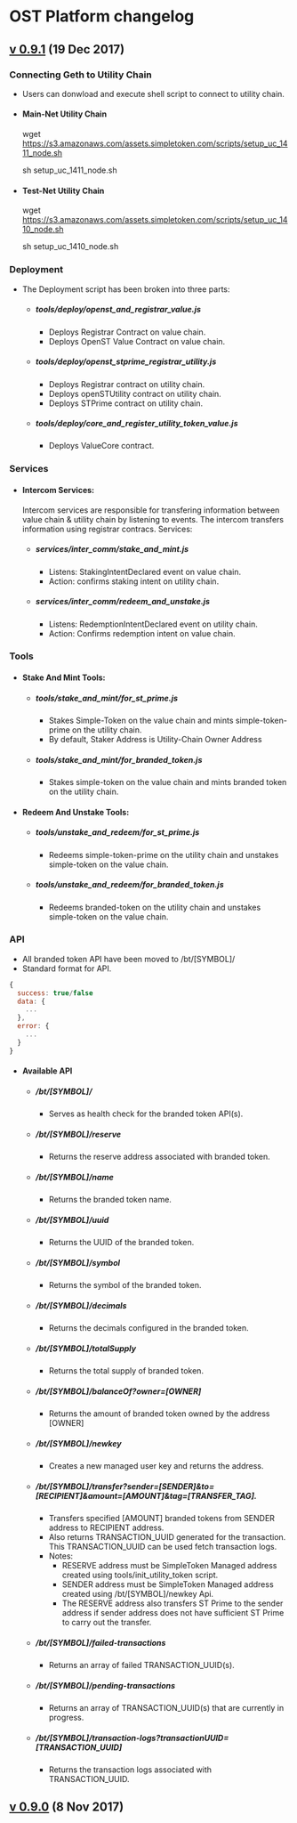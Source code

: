 # OST Platform changelog

## [v 0.9.1](https://github.com/OpenSTFoundation/openst-platform/releases/tag/v0.9.1) (19 Dec 2017)

### Connecting Geth to Utility Chain
  - Users can donwload and execute shell script to connect to utility chain.
  - #### Main-Net Utility Chain
      wget https://s3.amazonaws.com/assets.simpletoken.com/scripts/setup_uc_1411_node.sh
      
      sh setup_uc_1411_node.sh
      
  - #### Test-Net Utility Chain
      wget https://s3.amazonaws.com/assets.simpletoken.com/scripts/setup_uc_1410_node.sh
      
      sh setup_uc_1410_node.sh
      

### Deployment
  - The Deployment script has been broken into three parts:
    - ##### tools/deploy/openst_and_registrar_value.js
      - Deploys Registrar Contract on value chain. 
      - Deploys OpenST Value Contract on value chain.
    - ##### tools/deploy/openst_stprime_registrar_utility.js
      - Deploys Registrar contract on utility chain.
      - Deploys openSTUtility contract on utility chain.
      - Deploys STPrime contract on utility chain.
    - ##### tools/deploy/core_and_register_utility_token_value.js
      - Deploys ValueCore contract.

### Services
  - #### Intercom Services:
    Intercom services are responsible for transfering information between value chain & utility chain by listening to events.
    The intercom transfers information using registrar contracs. Services:  
    - ##### services/inter_comm/stake_and_mint.js
      - Listens: StakingIntentDeclared event on value chain.
      - Action: confirms staking intent on utility chain.
    - ##### services/inter_comm/redeem_and_unstake.js
      - Listens: RedemptionIntentDeclared event on utility chain.
      - Action: Confirms redemption intent on value chain.
    
### Tools
  - #### Stake And Mint Tools:
    - ##### tools/stake_and_mint/for_st_prime.js
      -  Stakes Simple-Token on the value chain and mints simple-token-prime on the utility chain.
      -  By default, Staker Address is Utility-Chain Owner Address
    - ##### tools/stake_and_mint/for_branded_token.js
      - Stakes simple-token on the value chain and mints branded token on the utility chain.
      
  - #### Redeem And Unstake Tools:
    - ##### tools/unstake_and_redeem/for_st_prime.js
      - Redeems simple-token-prime on the utility chain and unstakes simple-token on the value chain.
    - ##### tools/unstake_and_redeem/for_branded_token.js
      - Redeems branded-token on the utility chain and unstakes simple-token on the value chain.

### API
  - All branded token API have been moved to /bt/[SYMBOL]/
  - Standard format for API.
  ```javascript
  {
    success: true/false
    data: {
      ...
    },
    error: {
      ...
    }
  }
  ```

  - #### Available API
    - ##### /bt/[SYMBOL]/
      - Serves as health check for the branded token API(s).
    - ##### /bt/[SYMBOL]/reserve
      - Returns the reserve address associated with branded token.
    - ##### /bt/[SYMBOL]/name
      - Returns the branded token name.
    - ##### /bt/[SYMBOL]/uuid
      - Returns the UUID of the branded token.
    - ##### /bt/[SYMBOL]/symbol
      - Returns the symbol of the branded token.
    - ##### /bt/[SYMBOL]/decimals
      - Returns the decimals configured in the branded token.
    - ##### /bt/[SYMBOL]/totalSupply 
      - Returns the total supply of branded token.
    - ##### /bt/[SYMBOL]/balanceOf?owner=[OWNER] 
      - Returns the amount of branded token owned by the address [OWNER]
    - ##### /bt/[SYMBOL]/newkey 
      - Creates a new managed user key and returns the address.
    - ##### /bt/[SYMBOL]/transfer?sender=[SENDER]&to=[RECIPIENT]&amount=[AMOUNT]&tag=[TRANSFER_TAG]. 
      - Transfers specified [AMOUNT] branded tokens from SENDER address to RECIPIENT address.
      - Also returns TRANSACTION_UUID generated for the transaction. This TRANSACTION_UUID can be used fetch transaction logs.
      - Notes: 
        - RESERVE address must be SimpleToken Managed address created using tools/init_utility_token script.
        - SENDER address must be SimpleToken Managed address created using /bt/[SYMBOL]/newkey Api.
        - The RESERVE address also transfers ST Prime to the sender address if sender address does not have sufficient ST Prime to carry out the transfer.
    - ##### /bt/[SYMBOL]/failed-transactions
      - Returns an array of failed TRANSACTION_UUID(s).
    - ##### /bt/[SYMBOL]/pending-transactions
      - Returns an array of TRANSACTION_UUID(s) that are currently in progress.
    - ##### /bt/[SYMBOL]/transaction-logs?transactionUUID=[TRANSACTION_UUID]
      - Returns the transaction logs associated with TRANSACTION_UUID.
      




## [v 0.9.0](https://github.com/OpenSTFoundation/openst-platform/releases/tag/v0.9.0) (8 Nov 2017)
